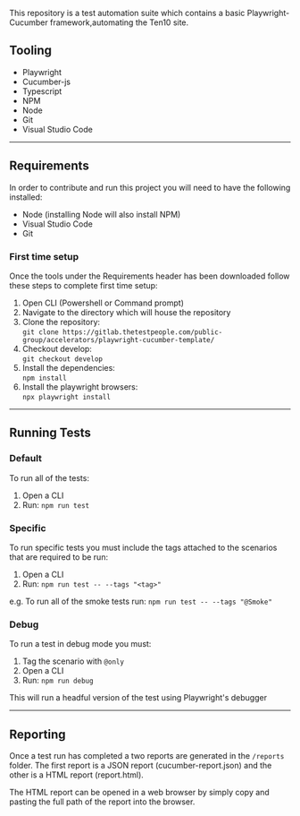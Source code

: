 

This repository is a test automation suite which contains a basic Playwright-Cucumber framework,automating the Ten10 site. 

## Tooling

- Playwright
- Cucumber-js
- Typescript
- NPM
- Node
- Git
- Visual Studio Code

---

## Requirements

In order to contribute and run this project you will need to have the following installed:

- Node (installing Node will also install NPM)
- Visual Studio Code
- Git

### First time setup

Once the tools under the Requirements header has been downloaded follow these steps to complete first time setup:

1. Open CLI (Powershell or Command prompt)
2. Navigate to the directory which will house the repository
3. Clone the repository:  
   `git clone https://gitlab.thetestpeople.com/public-group/accelerators/playwright-cucumber-template/`
4. Checkout develop:  
   `git checkout develop`
5. Install the dependencies:  
   `npm install`
6. Install the playwright browsers:  
   `npx playwright install`

---

## Running Tests

### Default

To run all of the tests:

1. Open a CLI
2. Run: `npm run test`

### Specific

To run specific tests you must include the tags attached to the scenarios that are required to be run:

1. Open a CLI
2. Run: `npm run test -- --tags "<tag>"`

e.g. To run all of the smoke tests run: `npm run test -- --tags "@Smoke"`

### Debug

To run a test in debug mode you must:

1. Tag the scenario with `@only`
2. Open a CLI
3. Run: `npm run debug`

This will run a headful version of the test using Playwright's debugger

---

## Reporting

Once a test run has completed a two reports are generated in the `/reports` folder. The first report is a JSON report (cucumber-report.json) and the other is a HTML report (report.html).

The HTML report can be opened in a web browser by simply copy and pasting the full path of the report into the browser.
